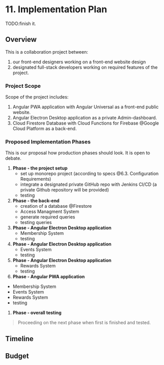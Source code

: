 # 11. Implementation Plan

TODO:finish it.

## Overview

This is a collaboration project between:

1. our front-end designers working on a front-end website design
2. designated full-stack developers working on required features of the project.

### Project Scope

Scope of the project includes:

1. Angular PWA application with Angular Universal as a front-end public website.
2. Angular Electron Desktop application as a private Admin-dashboard.
3. Cloud Firestore Database with Cloud Functions for Firebase @Google Cloud Platform as a back-end.

### Proposed Implementation Phases

This is our proposal how production phases should look. It is open to debate.

1. **Phase - the project setup**
   * set up monorepo project \(according to specs @6.3. Configuration Requirements\)
   * integrate a designated private GitHub repo with Jenkins CI/CD \(a private Github repository will be provided\)
   * testing
2. **Phase - the back-end**
   * creation of a database @Firestore
   * Access Managment System
   * generate required queries
   * testing queries
3. **Phase - Angular Electron Desktop application**
   * Membership System
   * testing
4. **Phase - Angular Electron Desktop application**
   * Events System
   * testing
5. **Phase - Angular Electron Desktop application**
   * Rewards System
   * testing
6. **Phase - Angular PWA application**

* Membership System
* Events System
* Rewards System
* testing

1. **Phase - overall testing**

> Proceeding on the next phase when first is finished and tested.

## Timeline

## Budget

